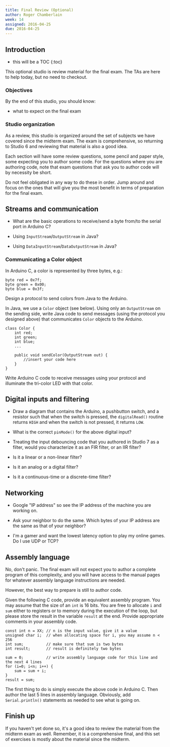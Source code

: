 ```yaml
---
title: Final Review (Optional)
author: Roger Chamberlain
week: 14
assigned: 2016-04-25
due: 2016-04-25
---
```


## Introduction

* this will be a TOC 
{:toc}

This optional studio is review material for the final exam.
The TAs are here to help today, but no need to checkout.

### Objectives

By the end of this studio, you should know:

- what to expect on the final exam

### Studio organization

As a review, this studio is organized around the set of subjects we
have covered since the midterm exam.  The exam is comprehensive, so
returning to Studio 6 and reviewing that material is also a good idea.

Each section will have some review
questions, some pencil and paper style, some expecting you to author some
code. For the questions where you are authoring code, note that exam questions
that ask you to author code will by necessity be short.

Do not feel obligated in any way to do these in order.  Jump
around and focus on the ones that will give you the most benefit in terms
of preparation for the final exam.

## Streams and communication

- What are the basic operations to receive/send a byte from/to the serial
port in Arduino C?

- Using `InputStream`/`OutputStream` in Java?

- Using `DataInputStream`/`DataOutputStream` in Java?

### Communicating a Color object

In Arduino C, a color is represented by three bytes, e.g.:

	byte red = 0x7f;
	byte green = 0x00;
	byte blue = 0x3f;

Design a protocol to send colors from Java to the Arduino.

In Java, we use a `Color` object (see below). Using only an `OutputStream`
on the sending side, write Java code to send messages (using the protocol
you designed above) that communicates `Color` objects to the Arduino.

	class Color {
		int red;
		int green;
		int blue;
		...

		public void sendColor(OutputStream out) {
			//insert your code here
		}
	}

Write Arduino C code to receive messages using your protocol and illuminate
the tri-color LED with that color.

## Digital inputs and filtering

- Draw a diagram that contains the Arduino, a pushbutton switch, and a
resistor such that when the switch is pressed, the `digitalRead()`
routine returns `HIGH` and when the switch is not pressed, it returns `LOW`.

- What is the correct `pinMode()` for the above digital input?

- Treating the input debouncing code that you authored in Studio 7 as a filter,
would you characterize it as an FIR filter, or an IIR filter?

- Is it a linear or a non-linear filter?

- Is it an analog or a digital filter?

- Is it a continuous-time or a discrete-time filter?

## Networking

- Google "IP address" so see the IP address of the machine you are working on.

- Ask your neighbor to do the same.  Which bytes of your IP address are the same as that of your neighbor?

- I'm a gamer and want the lowest latency option to play my online games.
Do I use UDP or TCP?

## Assembly language

No, don't panic.  The final exam will not expect you to author a complete
program of this complexity, and you will have access to the manual pages
for whatever assembly language instructions are needed.

However, the best way to prepare is still to author code.

Given the following C code, provide an equivalent assembly program.
You may assume that the size of an `int` is 16 bits.
You are free to allocate `i` and `sum` either to registers or to
memory during the execution of the loop,
but please store the result in the variable `result` at the end.
Provide appropriate comments in your assembly code.  

	const int n = XX; // n is the input value, give it a value
	unsigned char i;  // when allocating space for i, you may assume n < 256
	int sum;          // make sure that sum is two bytes
	int result;       // result is definitely two bytes

	sum = 0;          // write assembly language code for this line and the next 4 lines
	for (i=0; i<n; i++) {
		sum = sum + i;
	}
	result = sum;

The first thing to do is simply execute the above code in Arduino C.  Then
author the last 5 lines in assembly language.
Obviously, add `Serial.println()` statements as needed to see what is going on.

## Finish up

If you haven't yet done so, it's a good idea to review the material from
the midterm exam as well.  Remember, it is a comprehensive final, and this
set of exercises is mostly about the material since the midterm.
